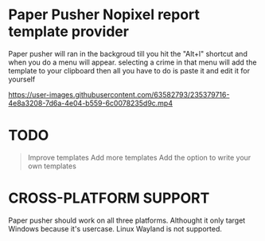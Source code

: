 # Paper Pusher Nopixel report template provider

Paper pusher will ran in the backgroud till you hit the "Alt+l" shortcut and when you do a menu will appear. selecting a crime in that menu will add the template to your clipboard then all you have to do is paste it and edit it for yourself 



https://user-images.githubusercontent.com/63582793/235379716-4e8a3208-7d6a-4e04-b559-6c0078235d9c.mp4


# TODO 

> Improve templates
> Add more templates
> Add the option to write your own templates

# CROSS-PLATFORM SUPPORT

Paper pusher should work on all three platforms. Althought it only target Windows because it's usercase. Linux Wayland is not supported.